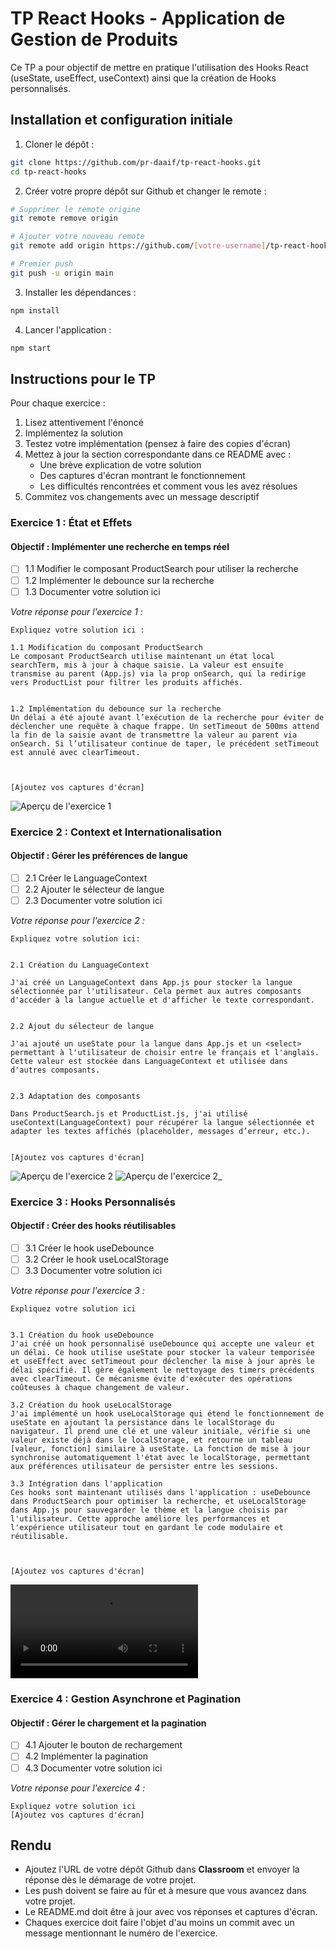 # TP React Hooks - Application de Gestion de Produits

Ce TP a pour objectif de mettre en pratique l'utilisation des Hooks React (useState, useEffect, useContext) ainsi que la création de Hooks personnalisés.

## Installation et configuration initiale

1. Cloner le dépôt :
```bash
git clone https://github.com/pr-daaif/tp-react-hooks.git
cd tp-react-hooks
```

2. Créer votre propre dépôt sur Github et changer le remote :
```bash
# Supprimer le remote origine
git remote remove origin

# Ajouter votre nouveau remote
git remote add origin https://github.com/[votre-username]/tp-react-hooks.git

# Premier push
git push -u origin main
```

3. Installer les dépendances :
```bash
npm install
```

4. Lancer l'application :
```bash
npm start
```

## Instructions pour le TP

Pour chaque exercice :
1. Lisez attentivement l'énoncé
2. Implémentez la solution
3. Testez votre implémentation (pensez à faire des copies d'écran)
4. Mettez à jour la section correspondante dans ce README avec :
   - Une brève explication de votre solution
   - Des captures d'écran montrant le fonctionnement
   - Les difficultés rencontrées et comment vous les avez résolues
5. Commitez vos changements avec un message descriptif

### Exercice 1 : État et Effets 
#### Objectif : Implémenter une recherche en temps réel

- [ ] 1.1 Modifier le composant ProductSearch pour utiliser la recherche
- [ ] 1.2 Implémenter le debounce sur la recherche
- [ ] 1.3 Documenter votre solution ici

_Votre réponse pour l'exercice 1 :_
```
Expliquez votre solution ici : 

1.1 Modification du composant ProductSearch
Le composant ProductSearch utilise maintenant un état local searchTerm, mis à jour à chaque saisie. La valeur est ensuite transmise au parent (App.js) via la prop onSearch, qui la redirige vers ProductList pour filtrer les produits affichés.


1.2 Implémentation du debounce sur la recherche
Un délai a été ajouté avant l’exécution de la recherche pour éviter de déclencher une requête à chaque frappe. Un setTimeout de 500ms attend la fin de la saisie avant de transmettre la valeur au parent via onSearch. Si l’utilisateur continue de taper, le précédent setTimeout est annulé avec clearTimeout.



[Ajoutez vos captures d'écran]
```
![Aperçu de l'exercice 1](public/images/exercice_1_1.png)

### Exercice 2 : Context et Internationalisation
#### Objectif : Gérer les préférences de langue

- [ ] 2.1 Créer le LanguageContext
- [ ] 2.2 Ajouter le sélecteur de langue
- [ ] 2.3 Documenter votre solution ici

_Votre réponse pour l'exercice 2 :_
```
Expliquez votre solution ici: 


2.1 Création du LanguageContext

J'ai créé un LanguageContext dans App.js pour stocker la langue sélectionnée par l'utilisateur. Cela permet aux autres composants d'accéder à la langue actuelle et d'afficher le texte correspondant.


2.2 Ajout du sélecteur de langue

J'ai ajouté un useState pour la langue dans App.js et un <select> permettant à l'utilisateur de choisir entre le français et l'anglais. Cette valeur est stockée dans LanguageContext et utilisée dans d'autres composants.


2.3 Adaptation des composants

Dans ProductSearch.js et ProductList.js, j'ai utilisé useContext(LanguageContext) pour récupérer la langue sélectionnée et adapter les textes affichés (placeholder, messages d’erreur, etc.).


[Ajoutez vos captures d'écran]
```
![Aperçu de l'exercice 2](public/images/exercice_2_fr.png)
![Aperçu de l'exercice 2_](public/images/exercice_2_en.png)



### Exercice 3 : Hooks Personnalisés
#### Objectif : Créer des hooks réutilisables

- [ ] 3.1 Créer le hook useDebounce
- [ ] 3.2 Créer le hook useLocalStorage
- [ ] 3.3 Documenter votre solution ici

_Votre réponse pour l'exercice 3 :_
```
Expliquez votre solution ici


3.1 Création du hook useDebounce
J'ai créé un hook personnalisé useDebounce qui accepte une valeur et un délai. Ce hook utilise useState pour stocker la valeur temporisée et useEffect avec setTimeout pour déclencher la mise à jour après le délai spécifié. Il gère également le nettoyage des timers précédents avec clearTimeout. Ce mécanisme évite d'exécuter des opérations coûteuses à chaque changement de valeur.

3.2 Création du hook useLocalStorage
J'ai implémenté un hook useLocalStorage qui étend le fonctionnement de useState en ajoutant la persistance dans le localStorage du navigateur. Il prend une clé et une valeur initiale, vérifie si une valeur existe déjà dans le localStorage, et retourne un tableau [valeur, fonction] similaire à useState. La fonction de mise à jour synchronise automatiquement l'état avec le localStorage, permettant aux préférences utilisateur de persister entre les sessions.

3.3 Intégration dans l'application
Ces hooks sont maintenant utilisés dans l'application : useDebounce dans ProductSearch pour optimiser la recherche, et useLocalStorage dans App.js pour sauvegarder le thème et la langue choisis par l'utilisateur. Cette approche améliore les performances et l'expérience utilisateur tout en gardant le code modulaire et réutilisable.



[Ajoutez vos captures d'écran]
```
![Aperçu de l'exercice 3](public/images/exercice_3.mov)

### Exercice 4 : Gestion Asynchrone et Pagination
#### Objectif : Gérer le chargement et la pagination

- [ ] 4.1 Ajouter le bouton de rechargement
- [ ] 4.2 Implémenter la pagination
- [ ] 4.3 Documenter votre solution ici

_Votre réponse pour l'exercice 4 :_
```
Expliquez votre solution ici
[Ajoutez vos captures d'écran]
```

## Rendu

- Ajoutez l'URL de votre dépôt Github dans  **Classroom** et envoyer la réponse dès le démarage de votre projet.
- Les push doivent se faire au fûr et à mesure que vous avancez dans votre projet.
- Le README.md doit être à jour avec vos réponses et captures d'écran. 
- Chaques exercice doit faire l'objet d'au moins un commit avec un message mentionnant le numéro de l'exercice.